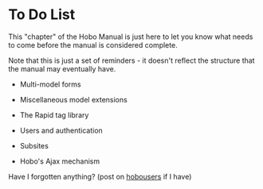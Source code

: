 # To Do List

This "chapter" of the Hobo Manual is just here to let you know what needs to come before the manual is considered complete.

Note that this is just a set of reminders - it doesn't reflect the structure that the manual may eventually have.

 - Multi-model forms

 - Miscellaneous model extensions
     
 - The Rapid tag library
 
 - Users and authentication
 
 - Subsites
 
 - Hobo's Ajax mechanism
 
Have I forgotten anything? (post on [hobousers](http://groups.google.com/group/hobousers/) if I have)
